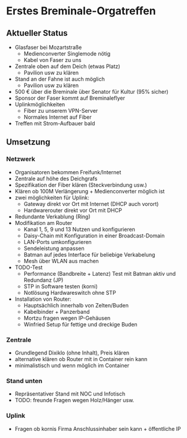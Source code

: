 # Erstes Breminale-Orgatreffen
## Aktueller Status
* Glasfaser bei Mozartstraße
  * Medienconverter Singlemode nötig 
  * Kabel von Faser zu uns
* Zentrale oben auf dem Deich (etwas Platz)
  * Pavilion usw zu klären 
* Stand an der Fahne ist auch möglich
  * Pavilion usw zu klären 
* 500 € über die Breminale über Senator für Kultur (95% sicher)
* Sponsor der Faser kommt auf Breminaleflyer
* Uplinkmöglichkeiten
  * Fiber zu unserem VPN-Server
  * Normales Internet auf Fiber
* Treffen mit Strom-Aufbauer bald

## Umsetzung

### Netzwerk
* Organisatoren bekommen Freifunk/Internet
* Zentrale auf höhe des Deichgrafs
* Spezifikation der Fiber klären (Steckverbindung usw.)
* Klären ob 100M Verlängerung + Medienconverter möglich ist
* zwei möglichkeiten für Uplink:
  * Gateway direkt vor Ort mit Internet (DHCP auch vorort)
  * Hardwarerouter direkt vor Ort mit DHCP
* Redundante Verkablung (Ring)
* Modifikation am Router
  * Kanal 1, 5, 9 und 13 Nutzen und konfigurieren
  * Daisy-Chain mit Konfiguration in einer Broadcast-Domain
  * LAN-Ports umkonfigurieren
  * Sendeleistung anpassen
  * Batman auf jedes Interface für beliebige Verkabelung
  * Mesh über WLAN aus machen
* TODO-Test
  * Performance (Bandbreite + Latenz) Test mit Batman aktiv und Redundanz (JP)
  * STP in Software testen (korni)
  * Notlösung Hardwareswitch ohne STP
* Installation von Router:
  * Hauptsächlich innerhalb von Zelten/Buden
  * Kabelbinder + Panzerband
  * Mortzu fragen wegen IP-Gehäusen
  * Winfried Setup für fettige und dreckige Buden

### Zentrale
 * Grundlegend Dixiklo (ohne Inhalt), Preis klären
 * alternative klären ob Router mit in Container rein kann
 * minimalistisch und wenn möglich im Container

### Stand unten
 * Repräsentativer Stand mit NOC und Infotisch
 * TODO: freunde Fragen wegen Holz/Hänger usw.

### Uplink
* Fragen ob kornis Firma Anschlussinhaber sein kann + öffentliche IP